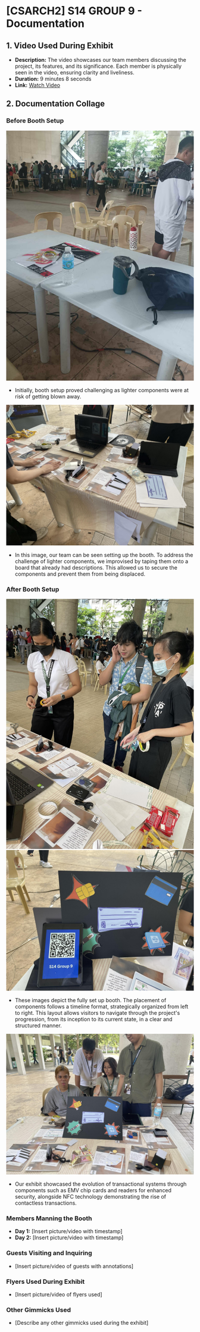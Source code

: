 # [CSARCH2] S14 GROUP 9 - Documentation

## 1. Video Used During Exhibit

- **Description:** The video showcases our team members discussing the project, its features, and its significance. Each member is physically seen in the video, ensuring clarity and liveliness.
- **Duration:** 9 minutes 8 seconds
- **Link:** [Watch Video](https://drive.google.com/file/d/1PCFQrm5ZYI2iGayL8F9vaor8D9sp4B2x/view?fbclid=IwAR2hudFNGj1Zduprxt5LHdu8Dpo1WgOF0ZTATeIxyJ0ZNgmOKzPAqYtta8s)
  
## 2. Documentation Collage

### Before Booth Setup
![Empty table before booth setup](setup1.jpg)
- Initially, booth setup proved challenging as lighter components were at risk of getting blown away.

![Setting up the booth](setup2.jpg)
- In this image, our team can be seen setting up the booth. To address the challenge of lighter components, we improvised by taping them onto a board that already had descriptions. This allowed us to secure the components and prevent them from being displaced.

### After Booth Setup
![Booth setup](setup3.jpg)
![Booth setup pt 2](setup5.jpg)
- These images depict the fully set up booth. The placement of components follows a timeline format, strategically organized from left to right. This layout allows visitors to navigate through the project's progression, from its inception to its current state, in a clear and structured manner.

![Booth setup pt 3](setup4.jpg)
- Our exhibit showcased the evolution of transactional systems through components such as EMV chip cards and readers for enhanced security, alongside NFC technology demonstrating the rise of contactless transactions.

### Members Manning the Booth
- **Day 1:** [Insert picture/video with timestamp]
- **Day 2:** [Insert picture/video with timestamp]

### Guests Visiting and Inquiring
- [Insert picture/video of guests with annotations]

### Flyers Used During Exhibit
- [Insert picture/video of flyers used]

### Other Gimmicks Used
- [Describe any other gimmicks used during the exhibit]
